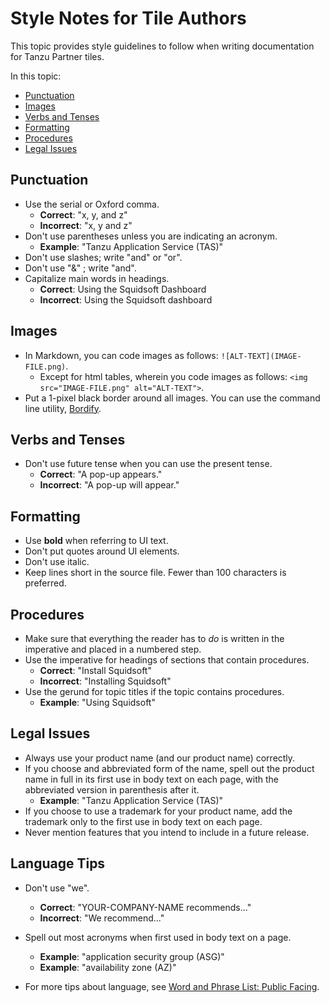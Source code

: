 # Style Notes for Tile Authors

This topic provides style guidelines to follow when writing documentation for Tanzu Partner tiles.

In this topic:

* [Punctuation](#punctuation)
* [Images](#images)
* [Verbs and Tenses](#verbs)
* [Formatting](#formatting)
* [Procedures](#procedures)
* [Legal Issues](#legal)

## <a id='punctuation'></a> Punctuation

* Use the serial or Oxford comma.
	* **Correct**: "x, y, and z"
	* **Incorrect**: "x, y and z"
* Don't use parentheses unless you are indicating an acronym.
	* **Example**: "Tanzu Application Service (TAS)"
* Don't use slashes; write "and" or "or".
* Don't use "&" ; write "and".
* Capitalize main words in headings.
	* **Correct**: Using the Squidsoft Dashboard
	* **Incorrect**: Using the Squidsoft dashboard

## <a id='images'></a> Images

* In Markdown, you can code images as follows: `![ALT-TEXT](IMAGE-FILE.png)`.
	* Except for html tables, wherein you code images as follows: `<img src="IMAGE-FILE.png" alt="ALT-TEXT">`.
* Put a 1-pixel black border around all images. You can use the command line utility, [Bordify](https://github.com/bentarnoff/bordify).

## <a id='verbs'></a> Verbs and Tenses

* Don't use future tense when you can use the present tense. 
	* **Correct**: "A pop-up appears."
	* **Incorrect**: "A pop-up will appear."

## <a id='formatting'></a> Formatting

* Use **bold** when referring to UI text.
* Don't put quotes around UI elements.
* Don't use italic.
* Keep lines short in the source file. Fewer than 100 characters is preferred.

## <a id='procedures'></a> Procedures

* Make sure that everything the reader has to _do_ is written in the imperative and placed in a numbered step.
* Use the imperative for headings of sections that contain procedures.
	* **Correct**: "Install Squidsoft"
	* **Incorrect**: "Installing Squidsoft"
* Use the gerund for topic titles if the topic contains procedures.
	* **Example**: "Using Squidsoft"

## <a id='lega'></a> Legal Issues

* Always use your product name (and our product name) correctly.
* If you choose and abbreviated form of the name, spell out the product name
in full in its first use in body text on each page, with the abbreviated
version in parenthesis after it.
	* **Example**: "Tanzu Application Service (TAS)"
* If you choose to use a trademark for your product name, add the trademark
only to the first use in body text on each page.
* Never mention features that you intend to include in a future release.

## <a id='verbs'></a> Language Tips

* Don't use "we".
	* **Correct**: "YOUR-COMPANY-NAME recommends..."
	* **Incorrect**: "We recommend..."

* Spell out most acronyms when first used in body text on a page.
	* **Example**: "application security group (ASG)"
	* **Example**: "availability zone (AZ)"

* For more tips about language, see [Word and Phrase List: Public Facing](https://docs.google.com/spreadsheets/d/1y-OI7LRZrVWRbs-ZplxFhNWRETAqFSSd9CpDPAu93W0/edit?usp=sharing).
